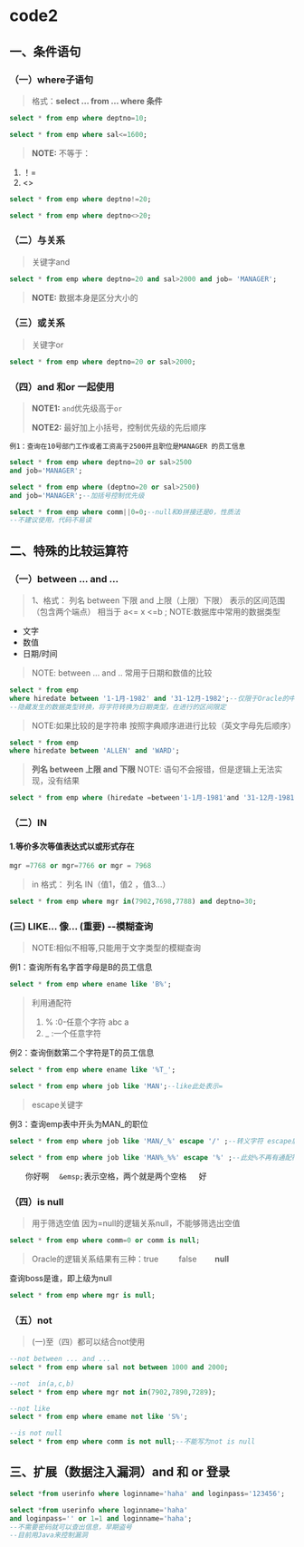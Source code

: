 # code2
## 一、条件语句
### **（一）where子语句**
>格式：**select ... from ... where 条件**

```sql
select * from emp where deptno=10;
```

```sql
select * from emp where sal<=1600;
```

>**NOTE:** 不等于：

1.  ！=
2.  <>

```sql
select * from emp where deptno!=20;
```
```sql
select * from emp where deptno<>20;
```

### **（二）与关系**
>关键字and

```sql
select * from emp where deptno=20 and sal>2000 and job= 'MANAGER';
```
>**NOTE:** 数据本身是区分大小的

### **（三）或关系**
>关键字or

```sql
select * from emp where deptno=20 or sal>2000;
```
### **（四）and 和or 一起使用**
>**NOTE1:** `and`优先级高于`or`
>
>**NOTE2:** 最好加上小括号，控制优先级的先后顺序

`例1：查询在10号部门工作或者工资高于2500并且职位是MANAGER 的员工信息`

```sql
select * from emp where deptno=20 or sal>2500
and job='MANAGER';
```
```sql
select * from emp where (deptno=20 or sal>2500)
and job='MANAGER';--加括号控制优先级
```

```sql
select * from emp where comm||0=0;--null和0拼接还是0，性质法
--不建议使用，代码不易读
```
## 二、特殊的比较运算符
### （一）between ... and ...
>1、格式： 列名 between 下限 and 上限（上限）下限）
>表示的区间范围（包含两个端点） 相当于 a<=  x <=b ;
>NOTE:数据库中常用的数据类型

-   文字
-   数值
-   日期/时间

>NOTE: between ... and .. 常用于日期和数值的比较


```sql
select * from emp
where hiredate between '1-1月-1982' and '31-12月-1982';--仅限于Oracle的中文环境
--隐藏发生的数据类型转换，将字符转换为日期类型，在进行的区间限定
```
>NOTE:如果比较的是字符串
> 按照字典顺序进进行比较（英文字母先后顺序）

```sql
select * from emp
where hiredate between 'ALLEN' and 'WARD';
```
>**列名 between 上限 and 下限**
>NOTE: 语句不会报错，但是逻辑上无法实现，没有结果

```sql
select * from emp where (hiredate =between'1-1月-1981'and '31-12月-1981' )and  (sal between  1200 and 1800);
```

### （二）IN
#### 1.等价多次等值表达式以或形式存在
```sql
mgr =7768 or mgr=7766 or mgr = 7968
```

>in 格式： 列名 IN（值1，值2 ，值3...）
>


```sql
select * from emp where mgr in(7902,7698,7788) and deptno=30;
```
### (三) LIKE... 像... (重要) --模糊查询
>NOTE:相似不相等,只能用于文字类型的模糊查询

例1：查询所有名字首字母是B的员工信息
```sql
select * from emp where ename like 'B%';
```
>利用通配符
>1.  % :0-任意个字符 abc a
> 2. _ :一个任意字符

例2：查询倒数第二个字符是T的员工信息
```sql
select * from emp where ename like '%T_';
```
```sql
select * from emp where job like 'MAN';--like此处表示=
```
>escape关键字


例3：查询emp表中开头为MAN_的职位
```sql
select * from emp where job like 'MAN/_%' escape '/' ;--转义字符 escape后的字符可以为任意字符-----/可以用其它的字符代替
```
```sql
select * from emp where job like 'MAN%_%%' escape '%' ;--此处%不再有通配符作用
```
&emsp;&emsp;你好啊
&emsp;`&emsp;`表示空格，两个就是两个空格 &emsp; 好

### （四）is null
>用于筛选空值
> 因为=null的逻辑关系null，不能够筛选出空值

```sql
select * from emp where comm=0 or comm is null;
```
>Oracle的逻辑关系结果有三种：true &emsp;&emsp; false&emsp;&emsp; **null**

查询boss是谁，即上级为null

```sql
select * from emp where mgr is null;
```
### （五）not
>(一)至（四）都可以结合not使用

```sql
--not between ... and ...
select * from emp where sal not between 1000 and 2000;
```
```sql
--not  in(a,c,b)
select * from emp where mgr not in(7902,7890,7289);
```
```sql
--not like
select * from emp where emame not like 'S%';
```
```sql
--is not null
select * from emp where comm is not null;--不能写为not is null
```

## 三、扩展（数据注入漏洞）and 和 or  登录
```sql
select *from userinfo where loginname='haha' and loginpass='123456';
```

```sql
select *from userinfo where loginname='haha'
and loginpass='' or 1=1 and loginname='haha';
--不需要密码就可以查出信息，早期盗号
--目前用Java来控制漏洞
```

